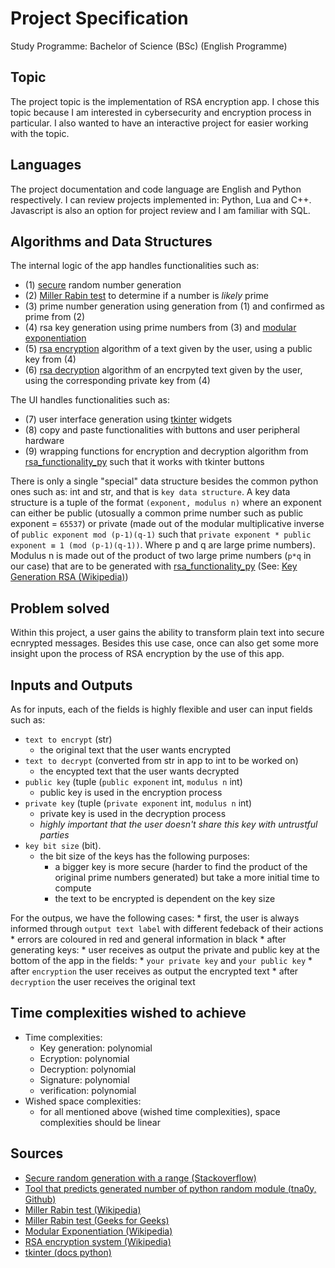 # Project Specification

Study Programme: Bachelor of Science (BSc) (English Programme)

## Topic
The project topic is the implementation of RSA encryption app. I chose this topic because I am interested in cybersecurity and encryption process in particular. I also wanted to have an interactive project for easier working with the topic.

## Languages
The project documentation and code language are English and Python respectively. I can review projects implemented in: Python, Lua and C++. Javascript is also an option for project review and I am familiar with SQL.

## Algorithms and Data Structures

The internal logic of the app handles functionalities such as:
* (1) [secure](https://stackoverflow.com/questions/20936993/how-can-i-create-a-random-number-that-is-cryptographically-secure-in-python) random number generation 
* (2) [Miller Rabin test](https://en.wikipedia.org/wiki/Miller%E2%80%93Rabin_primality_test) to determine if a number is *likely* prime
* (3) prime number generation using generation from (1) and confirmed as prime from (2)
* (4) rsa key generation using prime numbers from (3) and [modular exponentiation](https://en.wikipedia.org/wiki/Modular_exponentiation)
* (5) [rsa encryption](https://en.wikipedia.org/wiki/RSA_(cryptosystem)#Encryption) algorithm of a text given by the user, using a public key from (4)
* (6) [rsa decryption](https://en.wikipedia.org/wiki/RSA_(cryptosystem)#Decryption) algorithm of an encrpyted text given by the user, using the corresponding private key from (4)

The UI handles functionalities such as:
* (7) user interface generation using [tkinter](https://docs.python.org/3/library/tkinter.html) widgets
* (8) copy and paste functionalities with buttons and user peripheral hardware
* (9) wrapping functions for encryption and decryption algorithm from [rsa_functionality_py](https://github.com/TheNushu/RSA_Alg_Labs/blob/main/RSA_app/rsa_functionality.py) such that it works with tkinter buttons

There is only a single "special" data structure besides the common python ones such as: int and str, and that is `key data structure`. A key data structure is a tuple of the format `(exponent, modulus n)` where an exponent can either be public (utosually a common prime number such as public exponent = `65537`) or private (made out of the modular multiplicative inverse of `public exponent mod (p-1)(q-1)` such that `private exponent * public exponent ≡ 1 (mod (p-1)(q-1))`. Where p and q are large prime numbers). Modulus n is made out of the product of two large prime numbers (`p*q` in our case) that are to be generated with [rsa_functionality_py](https://github.com/TheNushu/RSA_Alg_Labs/blob/main/RSA_app/rsa_functionality.py) (See: [Key Generation RSA (Wikipedia)](https://en.wikipedia.org/wiki/RSA_(cryptosystem)#Key_generation))

## Problem solved

Within this project, a user gains the ability to transform plain text into secure ecnrypted messages. Besides this use case, once can also get some more insight upon the process of RSA encryption by the use of this app.

## Inputs and Outputs

As for inputs, each of the fields is highly flexible and user can input fields such as: 
* `text to encrypt` (str)
	* the original text that the user wants encrypted 
* `text to decrypt` (converted from str in app to int to be worked on)
	* the encypted text that the user wants decrypted
* `public key` (tuple (`public exponent` int, `modulus n` int)
	* public key is used in the encryption process
* `private key` (tuple (`private exponent` int, `modulus n` int)
	* private key is used in the decryption process
 	* *highly important that the user doesn't share this key with untrustful parties*
* `key bit size` (bit).
	* the bit size of the keys has the following purposes:
 		* a bigger key is more secure (harder to find the product of the original prime numbers generated) but take a more initial time to compute
   		* the text to be encrypted is dependent on the key size

For the outpus, we have the following cases:
	* first, the user is always informed through `output text label` with different fedeback of their actions
 		* errors are coloured in red and general information in black
   	* after generating keys:
    		* user receives as output the private and public key at the bottom of the app in the fields:
      			* `your private key` and `your public key`
	 * after `encryption` the user receives as output the encrypted text
  	 * after `decryption` the user receives the original text

## Time complexities wished to achieve

* Time complexities:
	* Key generation: polynomial
	* Ecryption: polynomial
	* Decryption: polynomial
	* Signature: polynomial
	* verification: polynomial
* Wished space complexities:
	* for all mentioned above (wished time complexities), space complexities should be linear

 ## Sources
- [Secure random generation with a range (Stackoverflow)](https://stackoverflow.com/questions/20936993/how-can-i-create-a-random-number-that-is-cryptographically-secure-in-python)
- [Tool that predicts generated number of python random module (tna0y, Github)](https://github.com/tna0y/Python-random-module-cracker?tab=readme-ov-file)
- [Miller Rabin test (Wikipedia)](https://en.wikipedia.org/wiki/Miller%E2%80%93Rabin_primality_test)
- [Miller Rabin test (Geeks for Geeks)](https://www.geeksforgeeks.org/primality-test-set-3-miller-rabin/)
- [Modular Exponentiation (Wikipedia)](https://en.wikipedia.org/wiki/Modular_exponentiation)
- [RSA encryption system (Wikipedia)](https://en.wikipedia.org/wiki/RSA_(cryptosystem))
- [tkinter (docs python)](https://docs.python.org/3/library/tkinter.html)


